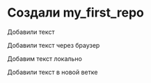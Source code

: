 ﻿# Создали my_first_repo

Добавили текст


Добавили текст через браузер

Добавим текст локально

Добавили текст в новой ветке